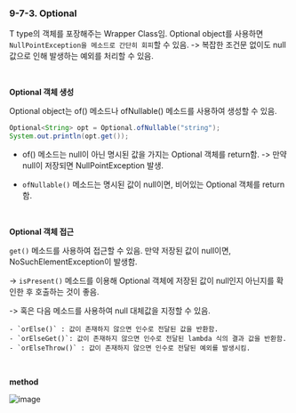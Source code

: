 ### 9-7-3. Optional<T>

T type의 객체를 포장해주는 Wrapper Class임.
Optional object를 사용하면 `NullPointException을 메소드로 간단히 회피`할 수 있음. 
-> 복잡한 조건문 없이도 null 값으로 인해 발생하는 예외를 처리할 수 있음.

<br>

**Optional 객체 생성**

Optional object는 of() 메소드나 ofNullable() 메소드를 사용하여 생성할 수 있음.

```java
Optional<String> opt = Optional.ofNullable("string");
System.out.println(opt.get());
```

- of() 메소드는 null이 아닌 명시된 값을 가지는 Optional 객체를 return함.
    -> 만약 null이 저장되면 NullPointException 발생.

- `ofNullable()` 메소드는 명시된 값이 null이면, 비어있는 Optional 객체를 return함.

<br>

**Optional 객체 접근**

`get()` 메소드를 사용하여 접근할 수 있음. 만약 저장된 값이 null이면, NoSuchElementException이 발생함.

-> `isPresent()` 메소드를 이용해 Optional 객체에 저장된 값이 null인지 아닌지를 확인한 후 호출하는 것이 좋음.

-> 혹은 다음 메소드를 사용하여 null 대체값을 지정할 수 있음.

    - `orElse()` : 값이 존재하지 않으면 인수로 전달된 값을 반환함.
    - `orElseGet()`: 값이 존재하지 않으면 인수로 전달된 lambda 식의 결과 값을 반환함.
    - `orElseThrow()` : 값이 존재하지 않으면 인수로 전달된 예외를 발생시킴.

<br>

**method**

![image](https://user-images.githubusercontent.com/80656733/152784730-27b013c8-d62d-4228-9beb-48820ff760f4.png)
